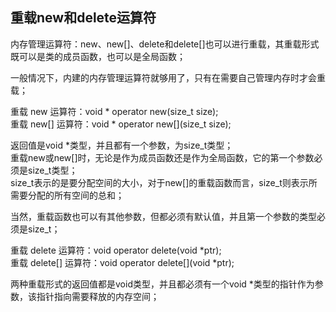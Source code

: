 ## 重载new和delete运算符
内存管理运算符：new、new[]、delete和delete[]也可以进行重载，其重载形式既可以是类的成员函数，也可以是全局函数；

一般情况下，内建的内存管理运算符就够用了，只有在需要自己管理内存时才会重载；

重载 new 运算符：void * operator new(size_t size);  
重载 new[] 运算符：void * operator new[](size_t size);

返回值是void *类型，并且都有一个参数，为size_t类型；   
重载new或new[]时，无论是作为成员函数还是作为全局函数，它的第一个参数必须是size_t类型；  
size_t表示的是要分配空间的大小，对于new[]的重载函数而言，size_t则表示所需要分配的所有空间的总和；  
 
当然，重载函数也可以有其他参数，但都必须有默认值，并且第一个参数的类型必须是size_t；  

重载 delete 运算符：void operator delete(void *ptr);  
重载 delete[] 运算符：void operator delete[](void *ptr);  

两种重载形式的返回值都是void类型，并且都必须有一个void *类型的指针作为参数，该指针指向需要释放的内存空间；
